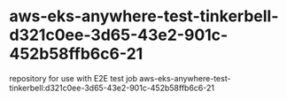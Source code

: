 # aws-eks-anywhere-test-tinkerbell-d321c0ee-3d65-43e2-901c-452b58ffb6c6-21
repository for use with E2E test job aws-eks-anywhere-test-tinkerbell:d321c0ee-3d65-43e2-901c-452b58ffb6c6-21
